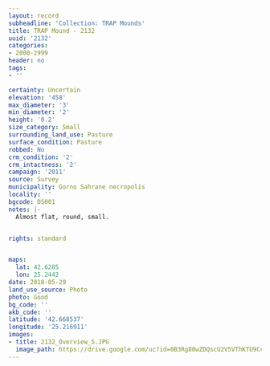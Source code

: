 ```yaml
---
layout: record
subheadline: 'Collection: TRAP Mounds'
title: TRAP Mound - 2132
uuid: '2132'
categories:
- 2000-2999
header: no
tags:
- ''

certainty: Uncertain
elevation: '458'
max_diameter: '3'
min_diameter: '2'
height: '0.2'
size_category: Small
surrounding_land_use: Pasture
surface_condition: Pasture
robbed: No
crm_condition: '2'
crm_intactness: '2'
campaign: '2011'
source: Survey
municipality: Gorno Sahrane necropolis
locality: ''
bgcode: DS001
notes: |-
  Almost flat, round, small.


rights: standard


maps:
  lat: 42.6285
  lon: 25.2442
date: 2018-05-29
land_use_source: Photo
photo: Good
bg_code: ''
akb_code: ''
latitude: '42.668537'
longitude: '25.216911'
images:
- title: 2132_Overview_S.JPG
  image_path: https://drive.google.com/uc?id=0B3Rg88wZDQscU2V5VThKTU9CcU0
---
```

